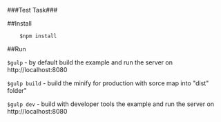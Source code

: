 
###Test Task###

##Install

        $npm install

##Run

```$gulp``` - by default build the example and run the server on http://localhost:8080

```$gulp build``` - build the minify for production with sorce map into "dist" folder" 

```$gulp dev``` - build with developer tools the example and run the server on http://localhost:8080
